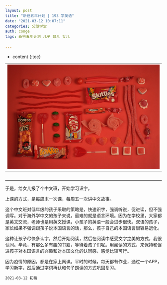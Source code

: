 ```yaml
---
layout: post
title: "新爸五年计划 | 193 学英语"
date: "2021-03-12 10:07:11"
categories: 父范学堂
auth: conge
tags: 新爸五年计划 儿子 育儿 女儿

---
```

* content
{:toc}


||
|----|
| ![candies](../assets/images/父范学堂/candy.jpg)|

## 



----

于是，给女儿报了个中文班，开始学习识字。

上课的方式，是每周末一次课，每周五一次讲中文故事。

这个中文班对低年级的孩子采取的策略是，快速识字，强调听说，促进读，但不强调写。对于海外学中文的孩子来说，最难的就是语言环境。因为在学校里，大家都是英文交流，老师也是用英文授课，小孩子的英语一般会进步很快。双语的孩子，家长如果不强调跟孩子说本国语言的话，那么，孩子自己的本国语言很容易退化。

这种让孩子尽快多认字，然后开始阅读，然后在阅读中感受文字之美的方式，我很认同。毕竟，有那么多有趣的书籍，等待着孩子们呢。用阅读的方式，来保持和促进孩子对本国语言的兴趣和对本国文化的认同感，感觉比较可行。


因为疫情的原因，都是在家上网课。平时的时候，每天都有作业，通过一个APP，学习新字，然后通过字词再认和句子朗读的方式巩固复习。





```
2021-03-12 初稿
```

